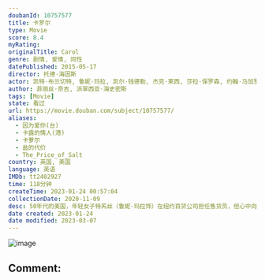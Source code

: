 ```yaml
---
doubanId: 10757577
title: 卡罗尔
type: Movie
score: 8.4
myRating: 
originalTitle: Carol
genre: 剧情, 爱情, 同性
datePublished: 2015-05-17
director: 托德·海因斯
actor: 凯特·布兰切特, 鲁妮·玛拉, 凯尔·钱德勒, 杰克·莱西, 莎拉·保罗森, 约翰·马加罗, 科里·迈克尔·史密斯, 凯文·克劳利, 凯瑞·布朗斯汀, 赛迪·海姆, 吉德雷·莫基利安妮特
author: 菲丽丝·奈吉, 派翠西亚·海史密斯
tags: [Movie]
state: 看过
url: https://movie.douban.com/subject/10757577/
aliases:
  - 因为爱你(台)
  - 卡露的情人(港)
  - 卡萝尔
  - 盐的代价
  - The_Price_of_Salt
country: 英国, 美国
language: 英语
IMDb: tt2402927
time: 118分钟
createTime: 2023-01-24 00:57:04
collectionDate: 2020-11-09
desc: 50年代的美国，年轻女子特芮丝（鲁妮·玛拉饰）在纽约百货公司担任售货员，但心中向往的却是摄影师工作。某日，一位美丽优雅的金发贵妇卡罗尔（凯特·布兰切特饰）来到百货公司购买圣诞节礼物，结果和特芮丝一...
date created: 2023-01-24
date modified: 2023-03-07
---
```


![image](p2312679154.jpg)

Comment:
---
